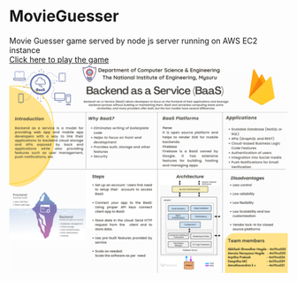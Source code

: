 # MovieGuesser
Movie Guesser game served by node js server running on AWS EC2 instance
<br>
<a href='http://54.174.100.146:3000/'> Click here to play the game </a>
<br>
<img src='report_and_poster/final_poster.png'> 